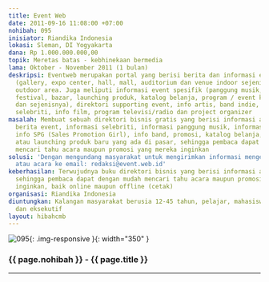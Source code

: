 ```yaml
---
title: Event Web
date: 2011-09-16 11:08:00 +07:00
nohibah: 095
inisiator: Riandika Indonesia
lokasi: Sleman, DI Yogyakarta
dana: Rp 1.000.000.000,00
topik: Meretas batas - kebhinekaan bermedia
lama: Oktober - November 2011 (1 bulan)
deskripsi: Eventweb merupakan portal yang berisi berita dan informasi event indoor
  (gallery, expo center, hall, mall, auditorium dan venue indoor sejenisnya) serta
  outdoor area. Juga meliputi informasi event spesifik (panggung musik, pameran, lomba,
  festival, bazar, launching produk, katalog belanja, program / event khusus, party,
  dan sejenisnya), direktori supporting event, info artis, band indie, info SPG, info
  selebriti, info film, program televisi/radio dan project organizer
masalah: Membuat sebuah direktori bisnis gratis yang berisi informasi acara di Indonesia,
  berita event, informasi selebriti, informasi panggung musik, informasi Pameran,
  info SPG (Sales Promotion Girl), info band, promosi, katalog belanja, penawaran
  atau launching produk baru yang ada di pasar, sehingga pembaca dapat dengan mudah
  mencari tahu acara maupun promosi yang mereka inginkan
solusi: 'Dengan mengundang masyarakat untuk mengirimkan informasi mengenai suatu promosi
  atau acara ke email: redaksi@event.web.id'
keberhasilan: Terwujudnya buku direktori bisnis yang berisi informasi acara dan promosi
  sehingga pembaca dapat dengan mudah mencari tahu acara maupun promosi yang mereka
  inginkan, baik online maupun offline (cetak)
organisasi: Riandika Indonesia
diuntungkan: Kalangan masyarakat berusia 12-45 tahun, pelajar, mahasiswa, PNS, swasta,
  dan eksekutif
layout: hibahcmb
---
```


![095](/static/img/hibahcmb/095.png){: .img-responsive }{: width="350" }

### {{ page.nohibah }} - {{ page.title }}

---
